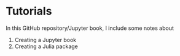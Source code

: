 # Tutorials

In this GitHub repository/Jupyter book, I include some notes about
1. Creating a Jupyter book
2. Creating a Julia package

